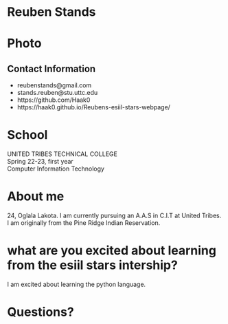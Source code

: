 # Reuben Stands  
# Photo

## Contact Information  
<ul>
  <li>reubenstands@gmail.com</li>
  <li>stands.reuben@stu.uttc.edu</li>
  <li>https://github.com/Haak0</li>
  <li>https://haak0.github.io/Reubens-esiil-stars-webpage/</li>
</ul>  

# School  
UNITED TRIBES TECHNICAL COLLEGE  
Spring 22-23, first year  
Computer Information Technology  

# About me  
24, Oglala Lakota. I am currently pursuing an A.A.S in C.I.T at United Tribes. I am originally from the Pine Ridge Indian Reservation.

# what are you excited about learning from the esiil stars intership?
I am excited about learning the python language.
# Questions?  
